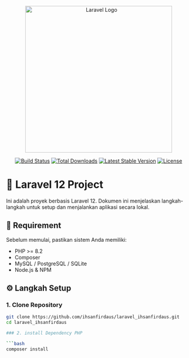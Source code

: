 <p align="center"><a href="https://laravel.com" target="_blank"><img src="https://raw.githubusercontent.com/laravel/art/master/logo-lockup/5%20SVG/2%20CMYK/1%20Full%20Color/laravel-logolockup-cmyk-red.svg" width="400" alt="Laravel Logo"></a></p>

<p align="center">
<a href="https://github.com/laravel/framework/actions"><img src="https://github.com/laravel/framework/workflows/tests/badge.svg" alt="Build Status"></a>
<a href="https://packagist.org/packages/laravel/framework"><img src="https://img.shields.io/packagist/dt/laravel/framework" alt="Total Downloads"></a>
<a href="https://packagist.org/packages/laravel/framework"><img src="https://img.shields.io/packagist/v/laravel/framework" alt="Latest Stable Version"></a>
<a href="https://packagist.org/packages/laravel/framework"><img src="https://img.shields.io/packagist/l/laravel/framework" alt="License"></a>
</p>

# 🚀 Laravel 12 Project

Ini adalah proyek berbasis Laravel 12. Dokumen ini menjelaskan langkah-langkah untuk setup dan menjalankan aplikasi secara lokal.

## 🧾 Requirement

Sebelum memulai, pastikan sistem Anda memiliki:

- PHP >= 8.2
- Composer
- MySQL / PostgreSQL / SQLite
- Node.js & NPM

## ⚙️ Langkah Setup

### 1. Clone Repository

```bash
git clone https://github.com/ihsanfirdaus/laravel_ihsanfirdaus.git
cd laravel_ihsanfirdaus

### 2. install Dependency PHP

```bash
composer install


